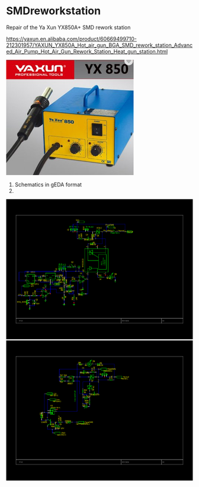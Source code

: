 # SMDreworkstation
Repair of the Ya Xun YX850A+ SMD rework station

https://yaxun.en.alibaba.com/product/60669499710-212301957/YAXUN_YX850A_Hot_air_gun_BGA_SMD_rework_station_Advanced_Air_Pump_Hot_Air_Gun_Rework_Station_Heat_gun_station.html

![Ya Xun YX850A+](yaxun850A.jpg)

1. Schematics in gEDA format
2. 
![Schematics Page 1](smdrework1.png)
![Schematics Page 2](smdrework2.png)
